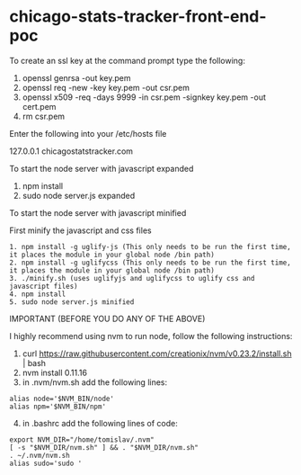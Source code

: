 # chicago-stats-tracker-front-end-poc

To create an ssl key at the command prompt type the following:

  1. openssl genrsa -out key.pem
  2. openssl req -new -key key.pem -out csr.pem
  3. openssl x509 -req -days 9999 -in csr.pem -signkey key.pem -out cert.pem
  4. rm csr.pem

Enter the following into your /etc/hosts file

  127.0.0.1 chicagostatstracker.com

To start the node server with javascript expanded

  1. npm install
  2. sudo node server.js expanded

To start the node server with javascript minified

  First minify the javascript and css files

    1. npm install -g uglify-js (This only needs to be run the first time, it places the module in your global node /bin path)
    2. npm install -g uglifycss (This only needs to be run the first time, it places the module in your global node /bin path)
    3. ./minify.sh (uses uglifyjs and uglifycss to uglify css and javascript files)
    4. npm install
    5. sudo node server.js minified

IMPORTANT (BEFORE YOU DO ANY OF THE ABOVE)

I highly recommend using nvm to run node, follow the following instructions:

  1. curl https://raw.githubusercontent.com/creationix/nvm/v0.23.2/install.sh | bash
  2. nvm install 0.11.16
  3. in .nvm/nvm.sh add the following lines:

	alias node='$NVM_BIN/node'  
	alias npm='$NVM_BIN/npm'  

  4. in .bashrc add the following lines of code:

	export NVM_DIR="/home/tomislav/.nvm"  
	[ -s "$NVM_DIR/nvm.sh" ] && . "$NVM_DIR/nvm.sh"  
	. ~/.nvm/nvm.sh  
	alias sudo='sudo '
